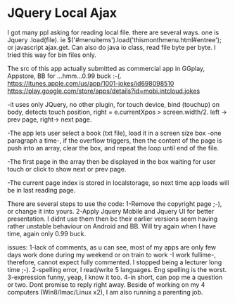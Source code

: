 JQuery Local Ajax
=========
I got many ppl asking for reading local file.
there are several ways. one is Jquery <element>.load(file). ie $('#menuitems').load('thismonthmenu.html#entree'); or
javascript ajax.get.
Can also do java io class, read file byte per byte. I tried this way for bin files only.

The src of this app actually submitted as commercial app in GGplay, Appstore, BB for ...hmm...0.99 buck :-(.
https://itunes.apple.com/us/app/1001-jokes/id698098510
https://play.google.com/store/apps/details?id=mobi.intcloud.jokes

-it uses only JQuery, no other plugin, for touch device, bind (touchup) on body, detects touch position, 
right = e.currentXpos > screen.width/2. left -> prev page, right-> next page.

-The app lets user select a book (txt file), load it in a screen size box -one paragraph a time-, if the overflow triggers, then the content of the page is push into an array, clear the box, and repeat the loop until end of the file.

-The first page in the array then be displayed in the box waiting for user touch or click to show next or prev page.

-The current page index is stored in localstorage, so next time app loads will be in last reading page.

There are several steps to use the code:
1-Remove the copyright page ;-), or change it into yours.
2-Apply Jquery Mobile and Jquery UI for better presentation. I didnt use them then bc their earlier versions seem having rather unstable behaviour on Android and BB. Will try again when I have time, again only 0.99 buck.

issues:
1-lack of comments, as u can see, most of my apps are only few days work done during my weekend or on train to work -I work fullime-, therefore, cannot expect fully commented. I stopped being a lecturer long time ;-).
2-spelling error, I read/write 5 languages. Eng spelling is the worst.
3-expression funny, yeap, I know it too. 
4-in short, can pop me a question or two. Dont promise to reply right away. Beside of working on my 4 computers (Win8/Imac/Linux x2), I am also running a parenting job.
